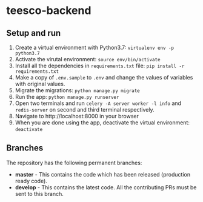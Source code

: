 # teesco-backend

## Setup and run

1. Create a virtual environment with Python3.7: `virtualenv env -p python3.7`
1. Activate the virutal environment: `source env/bin/activate`
1. Install all the dependencies in `requirements.txt` file: `pip install -r requirements.txt`
1. Make a copy of `.env.sample` to `.env` and change the values of variables with original values.
1. Migrate the migrations: `python manage.py migrate`
1. Run the app: `python manage.py runserver`
1. Open two terminals and run `celery -A server worker -l info` and `redis-server`  on second and third terminal respectively.
1. Navigate to http://localhost:8000 in your browser
1. When you are done using the app, deactivate the virtual environment: `deactivate`

## Branches

The repository has the following permanent branches:

* **master** - This contains the code which has been released (production ready code).
* **develop** - This contains the latest code. All the contributing PRs must be sent to this branch.
